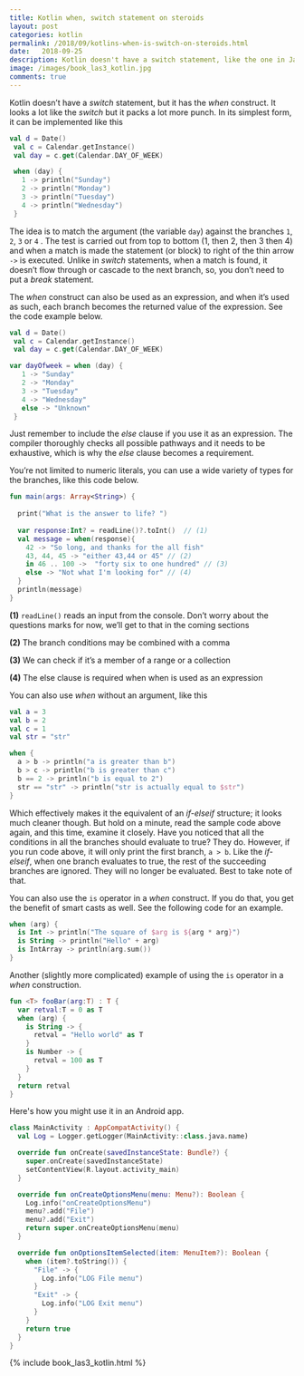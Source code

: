```yaml
---
title: Kotlin when, switch statement on steroids
layout: post
categories: kotlin
permalink: /2018/09/kotlins-when-is-switch-on-steroids.html 
date:   2018-09-25 
description: Kotlin doesn't have a switch statement, like the one in Java. But, it has the when construct. You can use it either as a statement or expression. It's got superpowers
image: /images/book_las3_kotlin.jpg
comments: true
---
```


Kotlin doesn’t have a _switch_ statement, but it has the _when_ construct. It looks a lot like the _switch_ but it packs a lot more punch. In its simplest form, it can be implemented like this

```kotlin
val d = Date()
 val c = Calendar.getInstance()
 val day = c.get(Calendar.DAY_OF_WEEK)

 when (day) {
   1 -> println("Sunday")
   2 -> println("Monday")
   3 -> println("Tuesday")
   4 -> println("Wednesday")
 }
```

The idea is to match the argument (the variable `day`) against the branches `1`, `2`, `3` or `4` . The test is carried out from top to bottom (1, then 2, then 3 then 4) and when a match is made the statement (or block) to right of the thin arrow `->` is executed. Unlike in _switch_ statements, when a match is found, it doesn’t flow through or cascade to the next branch, so, you don’t need to put a _break_ statement.

The _when_ construct can also be used as an expression, and when it’s used as such, each branch becomes the returned value of the expression. See the code example below.

```kotlin
val d = Date()
 val c = Calendar.getInstance()
 val day = c.get(Calendar.DAY_OF_WEEK)

var dayOfweek = when (day) {
   1 -> "Sunday"
   2 -> "Monday"
   3 -> "Tuesday"
   4 -> "Wednesday"
   else -> "Unknown"
 } 
```

Just remember to include the _else_ clause if you use it as an expression. The compiler thoroughly checks all possible pathways and it needs to be exhaustive, which is why the _else_ clause becomes a requirement.

You’re not limited to numeric literals, you can use a wide variety of types for the branches, like this code below.

```kotlin
fun main(args: Array<String>) {
    
  print("What is the answer to life? ")
  
  var response:Int? = readLine()?.toInt()  // (1)                                                 
  val message = when(response){
    42 -> "So long, and thanks for the all fish"
    43, 44, 45 -> "either 43,44 or 45" // (2)   
    in 46 .. 100 ->  "forty six to one hundred" // (3)    
    else -> "Not what I'm looking for" // (4)   
  }
  println(message)
}
```

**(1)** `readLine()` reads an input from the console. Don’t worry about the questions marks for now, we’ll get to that in the coming sections

**(2)** The branch conditions may be combined with a comma

**(3)** We can check if it’s a member of a range or a collection

**(4)** The else clause is required when when is used as an expression

You can also use _when_ without an argument, like this

```kotlin
val a = 3
val b = 2
val c = 1
val str = "str"

when {
  a > b -> println("a is greater than b")
  b > c -> println("b is greater than c")
  b == 2 -> println("b is equal to 2")
  str == "str" -> println("str is actually equal to $str")
}
```

Which effectively makes it the equivalent of an _if-elseif_ structure; it looks much cleaner though. But hold on a minute, read the sample code above again, and this time, examine it closely. Have you noticed that all the conditions in all the branches should evaluate to true? They do. However, if you run code above, it will only print the first branch, `a > b`. Like the _if-elseif_, when one branch evaluates to true, the rest of the succeeding branches are ignored. They will no longer be evaluated. Best to take note of that.

You can also use the `is` operator in a _when_ construct. If you do that, you get the benefit of smart casts as well. See the following code for an example.

```kotlin
when (arg) {
  is Int -> println("The square of $arg is ${arg * arg}")
  is String -> println("Hello" + arg)
  is IntArray -> println(arg.sum())
}

```

Another (slightly more complicated) example of using the `is` operator in a _when_ construction.

```kotlin
fun <T> fooBar(arg:T) : T {   
  var retval:T = 0 as T
  when (arg) {
    is String -> {           
      retval = "Hello world" as T   
    }
    is Number -> {
      retval = 100 as T
    }
  }
  return retval
}
```

Here's how you might use it in an Android app.

```kotlin
class MainActivity : AppCompatActivity() {
  val Log = Logger.getLogger(MainActivity::class.java.name)

  override fun onCreate(savedInstanceState: Bundle?) {
    super.onCreate(savedInstanceState)
    setContentView(R.layout.activity_main)
  }

  override fun onCreateOptionsMenu(menu: Menu?): Boolean {
    Log.info("onCreateOptionsMenu")
    menu?.add("File")
    menu?.add("Exit")
    return super.onCreateOptionsMenu(menu)
  }

  override fun onOptionsItemSelected(item: MenuItem?): Boolean {
    when (item?.toString()) {
      "File" -> {
        Log.info("LOG File menu")
      }
      "Exit" -> {
        Log.info("LOG Exit menu")
      }
    }
    return true
  }
}
```

 {% include book_las3_kotlin.html %}